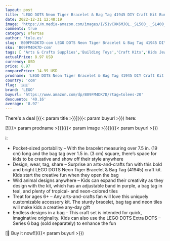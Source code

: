 ```yaml
---
layout: post
title: 'LEGO DOTS Neon Tiger Bracelet & Bag Tag 41945 DIY Craft Kit Bundle; A Creative Gift for Animal Fans Who Like to Make Keychain-Style Accessories; Fun Inspiration Set for Kids Aged 6+  188 Pieces '
date: 2022-12-31 12:40:19
image: 'https://m.media-amazon.com/images/I/51vCXK6MJOL._SL500_._SL400_.jpg'
comments: true
category: ofertas
author: 'tole.es'
slug: 'B09FM4DK7D-com LEGO DOTS Neon Tiger Bracelet & Bag Tag 41945 DIY Craft...'
sku: 'B09FM4DK7D-com'
tags: [ 'Arts & Crafts Supplies','Building Toys','Craft Kits','Kids Jewelry Making Kits','Toy Building Sets','Toys & Games','lego','🇺🇸', ]
actualPrice: 8.97 USD
currency: USD
price: 8.97
comparePrice: 14.99 USD
prodname: 'LEGO DOTS Neon Tiger Bracelet & Bag Tag 41945 DIY Craft Kit Bundle; A Creative Gift for Animal Fans Who Like to Make Keychain-Style Accessories; Fun Inspiration Set for Kids Aged 6+  188 Pieces '
country: 'com'
flag: '🇺🇸'
brand: 'LEGO'
buyurl: 'https://www.amazon.com/dp/B09FM4DK7D/?tag=tolees-20'
descuento: '40.16'
average: '8.97'
---
```


There's a deal [{{< param title >}}]({{< param buyurl >}})  here:

[![{{< param prodname >}}]({{< param image >}})]({{< param buyurl >}})

ℹ️:

- Pocket-sized portability – With the bracelet measuring over 7.5 in. (19 cm) long and the bag tag over 1.5 in. (3 cm) square, there’s space for kids to be creative and show off their style anywhere
- Design, wear, tag, share – Surprise an arts-and-crafts fan with this bold and bright LEGO DOTS Neon Tiger Bracelet & Bag Tag (41945) craft kit. Kids start the creative fun when they open the bag
- Wild animal designs anywhere – Kids can expand their creativity as they design with the kit, which has an adjustable band in purple, a bag tag in teal, and plenty of tropical- and neon-colored tiles
- Treat for ages 6+ – Any arts-and-crafts fan will love this uniquely customizable accessory kit. The sturdy bracelet, bag tag and neon tiles will make kids a creative any-day gift
- Endless designs in a bag – This craft set is intended for quick, imaginative originality. Kids can also use the LEGO DOTS Extra DOTS – Series 6 bag (sold separately) to enhance the fun

[🛒 Buy it now!!]({{< param buyurl >}})
